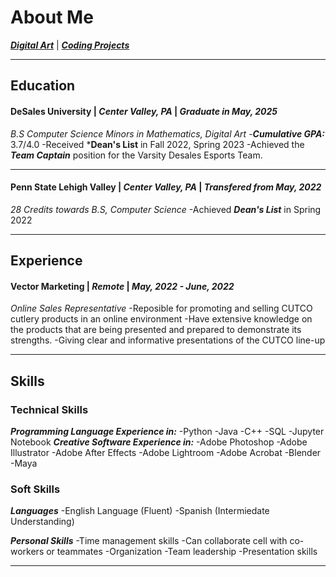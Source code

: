 # About Me

[***Digital Art***](./another-page.md) | [***Coding Projects***](./coding.md)
* * * 

## Education
#### DeSales University | _Center Valley, PA_ | ***Graduate in May, 2025***
_B.S Computer Science_
_Minors in Mathematics, Digital Art_
-***Cumulative GPA:*** 3.7/4.0
-Received ***Dean's List** in Fall 2022, Spring 2023
-Achieved the ***Team Captain*** position for the Varsity Desales Esports Team.

* * * 

#### Penn State Lehigh Valley | _Center Valley, PA_ | ***Transfered from May, 2022***
_28 Credits towards B.S, Computer Science_
-Achieved ***Dean's List*** in Spring 2022

* * *

## Experience 
#### Vector Marketing | _Remote_ | ***May, 2022 - June, 2022***
_Online Sales Representative_
-Reposible for promoting and selling CUTCO cutlery products in an online environment
-Have extensive knowledge on the products that are being presented and prepared to demonstrate its strengths.
-Giving clear and informative presentations of the CUTCO line-up 

* * * 

## Skills
### Technical Skills
***Programming Language Experience in:***
-Python
-Java
-C++
-SQL
-Jupyter Notebook
***Creative Software Experience in:***
-Adobe Photoshop
-Adobe Illustrator
-Adobe After Effects
-Adobe Lightroom
-Adobe Acrobat
-Blender
-Maya

### Soft Skills
***Languages***
-English Language (Fluent)
-Spanish (Intermiedate Understanding)

***Personal Skills***
-Time management skills
-Can collaborate cell with co-workers or teammates
-Organization
-Team leadership
-Presentation skills

* * *

